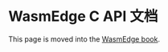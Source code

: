 # WasmEdge C API 文档

This page is moved into the [WasmEdge book](https://wasmedge.org/book/zh/embed/c.html).
